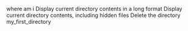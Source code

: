where am i
Display current directory contents in a long format
Display current directory contents, including hidden files
Delete the directory my_first_directory
